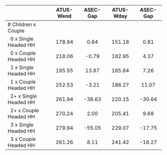 
|                      |    ATUS-Wend |     ASEC-Gap |    ATUS-Wday |     ASEC-Gap |
| -------------------- | :----------: | :----------: | :----------: | :----------: |
| # Children x Couple  |              |              |              |              |
| &nbsp;&nbsp;0 x Single Headed HH |       178.94 |         0.84 |       151.18 |         0.81 |
| &nbsp;&nbsp;0 x Couple Headed HH |       218.06 |        -0.79 |       182.95 |         4.37 |
| &nbsp;&nbsp;1 x Single Headed HH |       195.55 |        13.87 |       165.64 |         7.26 |
| &nbsp;&nbsp;1 x Couple Headed HH |       252.53 |        -3.21 |       186.27 |        11.07 |
| &nbsp;&nbsp;2+ x Single Headed HH |       261.94 |       -38.63 |       220.15 |       -30.64 |
| &nbsp;&nbsp;2+ x Couple Headed HH |       270.24 |         2.00 |       205.41 |         9.68 |
| &nbsp;&nbsp;3 x Single Headed HH |       279.94 |       -55.05 |       229.07 |       -17.75 |
| &nbsp;&nbsp;3 x Couple Headed HH |       261.26 |         8.11 |       241.42 |       -16.27 |

